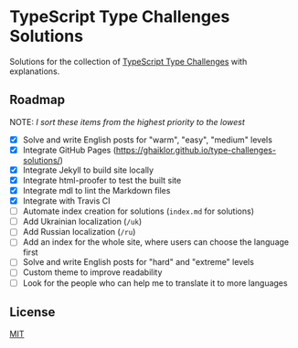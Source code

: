 # TypeScript Type Challenges Solutions

Solutions for the collection of [TypeScript Type Challenges](https://github.com/type-challenges/type-challenges) with explanations.

## Roadmap

NOTE: *I sort these items from the highest priority to the lowest*

- [x] Solve and write English posts for "warm", "easy", "medium" levels
- [x] Integrate GitHub Pages (<https://ghaiklor.github.io/type-challenges-solutions/>)
- [x] Integrate Jekyll to build site locally
- [x] Integrate html-proofer to test the built site
- [x] Integrate mdl to lint the Markdown files
- [x] Integrate with Travis CI
- [ ] Automate index creation for solutions (`index.md` for solutions)
- [ ] Add Ukrainian localization (`/uk`)
- [ ] Add Russian localization (`/ru`)
- [ ] Add an index for the whole site, where users can choose the language first
- [ ] Solve and write English posts for "hard" and "extreme" levels
- [ ] Custom theme to improve readability
- [ ] Look for the people who can help me to translate it to more languages

## License

[MIT](../LICENSE)

